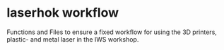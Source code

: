 # laserhok workflow

Functions and Files to ensure a fixed workflow for using the 3D printers, plastic- and metal laser in the IWS workshop.

